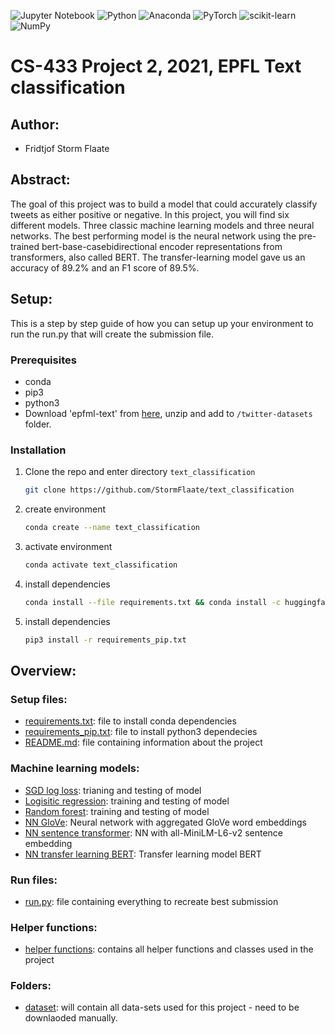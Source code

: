 ![Jupyter Notebook](https://img.shields.io/badge/jupyter-%23FA0F00.svg?style=for-the-badge&logo=jupyter&logoColor=white)
![Python](https://img.shields.io/badge/python-3670A0?style=for-the-badge&logo=python&logoColor=ffdd54)
![Anaconda](https://img.shields.io/badge/Anaconda-%2344A833.svg?style=for-the-badge&logo=anaconda&logoColor=white)
![PyTorch](https://img.shields.io/badge/PyTorch-%23EE4C2C.svg?style=for-the-badge&logo=PyTorch&logoColor=white)
![scikit-learn](https://img.shields.io/badge/scikit--learn-%23F7931E.svg?style=for-the-badge&logo=scikit-learn&logoColor=white)
![NumPy](https://img.shields.io/badge/numpy-%23013243.svg?style=for-the-badge&logo=numpy&logoColor=white)
# CS-433 Project 2, 2021, EPFL Text classification
## Author: 
- Fridtjof Storm Flaate

## Abstract:
The goal of this project was to build a model that could accurately classify tweets as either positive or negative. In this project, you will find six different models. Three classic machine learning models and three neural networks. The best performing model is the neural network using the pre-trained bert-base-casebidirectional encoder representations from transformers, also called BERT. The transfer-learning model gave us an accuracy of 89.2% and an F1 score of 89.5%.


## Setup:
This is a step by step guide of how you can setup up your environment to run the run.py that will create the submission file.

### Prerequisites

* conda
* pip3
* python3
* Download 'epfml-text' from [here](https://www.aicrowd.com/challenges/epfl-ml-text-classification/dataset_files), unzip and add to `/twitter-datasets` folder.


### Installation
1. Clone the repo and enter directory `text_classification`
   ```sh
   git clone https://github.com/StormFlaate/text_classification 
   ```
2. create environment
   ```sh
   conda create --name text_classification
   ```
3. activate environment
   ```sh
   conda activate text_classification
   ```
4. install dependencies
   ```sh
   conda install --file requirements.txt && conda install -c huggingface transformers

   ```
5. install dependencies
   ```sh
   pip3 install -r requirements_pip.txt
   ```

## Overview:
### Setup files:
- [requirements.txt](./requirements.txt): file to install conda dependencies  
- [requirements_pip.txt](./requirements_pip.txt): file to install python3 dependecies
- [README.md](./README.md): file containing information about the project<br>
### Machine learning models:
- [SGD log loss](./SGD_classifier.ipynb): trianing and testing of model
- [Logisitic regression](./LogisticRegression_classification.ipynb): training and testing of model
- [Random forest](.RandomForest_classifier.ipynb): training and testing of model
- [NN GloVe](./NeuralNetworkGloVe.ipynb): Neural network with aggregated GloVe word embeddings
- [NN sentence transformer](./NeuralNetwork_MiniLM.ipynb): NN with all-MiniLM-L6-v2 sentence embedding
- [NN transfer learning BERT](./BERT_classification.ipynb): Transfer learning model BERT
### Run files:
- [run.py](./run.py): file containing everything to recreate best submission
### Helper functions:
- [helper functions](./helper_func_and_classes.py): contains all helper functions and classes used in the project
### Folders:
- [dataset](./twitter-datasets): will contain all data-sets used for this project - need to be downlaoded manually.
